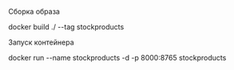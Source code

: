 Сборка образа

docker build ./ --tag stockproducts

Запуск контейнера

docker run --name stockproducts -d -p 8000:8765 stockproducts
